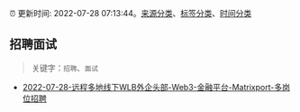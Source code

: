 :alarm_clock: 更新时间: 2022-07-28 07:13:44。[来源分类](../README.md)、[标签分类](../TAGS.md)、[时间分类](../TIMELINE.md)

## 招聘面试


> 关键字：`招聘`、`面试`



- [2022-07-28-远程多地线下WLB外企头部-Web3-金融平台-Matrixport-多岗位招聘](https://www.v2ex.com/t/869201) 